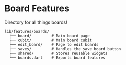 # Board Features
Directory for all things boards!

```
lib/features/boards/
  ├── board/         # Main board page
  ├── cubit/         # Main board cubit
  ├── edit_board/    # Page to edit boards
  ├── saves/         # Handles the save board button
  ├── shared/        # Stores reusable widgets 
  └── boards.dart    # Exports board features
```